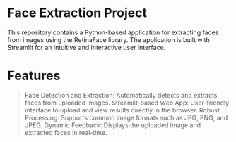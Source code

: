 # Face Extraction Project
This repository contains a Python-based application for extracting faces from images using the RetinaFace library. The application is built with Streamlit for an intuitive and interactive user interface.

# Features
> Face Detection and Extraction: Automatically detects and extracts faces from uploaded images.
> Streamlit-based Web App: User-friendly interface to upload and view results directly in the browser.
> Robust Processing: Supports common image formats such as JPG, PNG, and JPEG.
> Dynamic Feedback: Displays the uploaded image and extracted faces in real-time.
